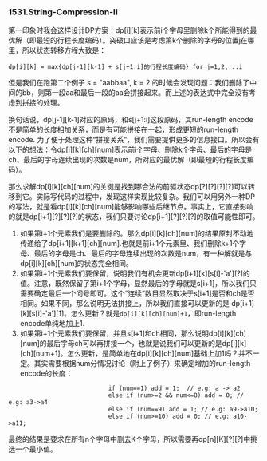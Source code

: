 ### 1531.String-Compression-II

第一印象时我会这样设计DP方案：dp[i][k]表示前i个字母里删除k个所能得到的最优解（即最短的行程长度编码）。突破口应该是考虑第k个删除的字母的位置j在哪里，所以状态转移方程大致是：
```
dp[i][k] = max{dp[j-1][k-1] + s[j+1:i]的行程长度编码} for j=1,2,...i
```
但是我们在跑第二个例子 s = "aabbaa", k = 2 的时候会发现问题：我们删除了中间的bb，则第一段aa和最后一段的aa会拼接起来。而上述的表达式中完全没有考虑到拼接的处理。

换句话说，dp[j-1][k-1]对应的原码，和s[j+1:i]这段原码，其run-length encode不是简单的长度相加关系，而是有可能拼接在一起，形成更短的run-length encode. 为了便于处理这种“拼接关系”，我们需要提供更多的信息接口。所以会有以下的想法：令dp[i][k][ch][num]表示前i个字母、删除k个字母、最后的字母是ch、最后的字母连续出现的次数是num，所对应的最优解（即最短的行程长度编码）。

那么求解dp[i][k][ch][num]的关键是找到哪合法的前驱状态dp[?][?][?][?]可以转移到它。实际写代码的过程中，发现这样实现比较复杂。我们可以用另外一种DP的写法，就是看dp[i][k][ch][num]能够影响哪些后继节点。事实上，它直接影响的就是dp[i+1][?][?][?]的状态，我们只要讨论dp[i+1][?][?][?]的取值可能性即可。

1. 如果第i+1个元素我们是要删除的。那么dp[i][k][ch][num]的结果原封不动地传递给了dp[i+1][k+1][ch][num].也就是前i+1个元素里、我们删除k+1个字母、最后的字母是ch、最后的字母连续出现的次数是num，有一种解就是与dp[i][k][ch][num]的状态完全相同。
2. 如果第i+1个元素我们要保留，说明我们有机会更新dp[i+1][k][s[i]-'a'][?]的值。注意，既然保留了第i+1个字母，显然最后的字母就是s[i+1]，所以我们只需要确定最后一个问号即可。这个“连续”数目显然取决于s[i+1]是否和ch是否相同。如果不同，那么说明无法拼接上，所以我们直接可以更新的是 dp[i+1][k][s[i]-'a'][1]。怎么更新？就是```dp[i][k][ch][num]+1```，即run-length encode单纯地加上1.
3. 如果第i+1个元素我们要保留，并且s[i+1]和ch相同，那么说明dp[i][k][ch][num]的最后字母ch可以再拼接一个，也就是说我们可以更新的是dp[i][k][ch][num+1]。怎么更新，是简单地在dp[i][k][ch][num]基础上加1吗？并不一定。其实需要根据num分情况讨论（附上了例子）来确定增加的run-length encode的长度：
```
                            if (num==1) add = 1;  // e.g: a -> a2
                            else if (num>=2 && num<=8) add = 0; // e.g: a3->a4
                            else if (num==9) add = 1; // e.g: a9->a10;
                            else if (num>=10) add = 0; // e.g: a10->a11;
```
最终的结果是要求在所有n个字母中删去K个字母，所以需要再dp[n][K][?][?]中挑选一个最小值。

